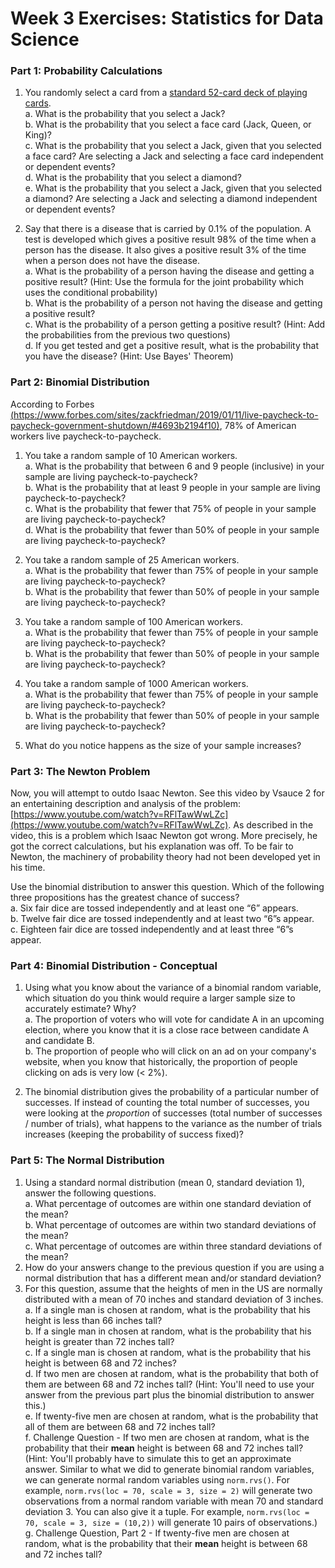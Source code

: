 # Week 3 Exercises: Statistics for Data Science

### Part 1: Probability Calculations
1. You randomly select a card from a [standard 52-card deck of playing cards](https://en.wikipedia.org/wiki/Standard_52-card_deck).  
	a. What is the probability that you select a Jack?  
	b. What is the probability that you select a face card (Jack, Queen, or King)?  
	c. What is the probability that you select a Jack, given that you selected a face card? Are selecting a Jack and selecting a face card independent or dependent events?  
	d. What is the probability that you select a diamond?  
	e. What is the probability that you select a Jack, given that you selected a diamond? Are selecting a Jack and selecting a diamond independent or dependent events?

2. Say that there is a disease that is carried by 0.1% of the population. A test is developed which gives a positive result 98% of the time when a person has the disease. It also gives a positive result 3% of the time when a person does not have the disease.  
	a. What is the probability of a person having the disease and getting a positive result? (Hint: Use the formula for the joint probability which uses the conditional probability)  
	b. What is the probability of a person not having the disease and getting a positive result?  
	c. What is the probability of a person getting a positive result? (Hint: Add the probabilities from the previous two questions)  
	d. If you get tested and get a positive result, what is the probability that you have the disease? (Hint: Use Bayes' Theorem) 

### Part 2:  Binomial Distribution
According to Forbes [(https://www.forbes.com/sites/zackfriedman/2019/01/11/live-paycheck-to-paycheck-government-shutdown/#4693b2194f10)](https://www.forbes.com/sites/zackfriedman/2019/01/11/live-paycheck-to-paycheck-government-shutdown/#4693b2194f10), 78% of American workers live paycheck-to-paycheck.

1. You take a random sample of 10 American workers.  
	a. What is the probability that between 6 and 9 people (inclusive) in your sample are living paycheck-to-paycheck?  
	b. What is the probability that at least 9 people in your sample are living paycheck-to-paycheck?  
	c. What is the probability that fewer that 75% of people in your sample are living paycheck-to-paycheck?  
	d. What is the probability that fewer than 50% of people in your sample are living paycheck-to-paycheck?

2. You take a random sample of 25 American workers.  
	a. What is the probability that fewer than 75% of people in your sample are living paycheck-to-paycheck?  
	b. What is the probability that fewer than 50% of people in your sample are living paycheck-to-paycheck?

3. You take a random sample of 100 American workers.  
	a. What is the probability that fewer than 75% of people in your sample are living paycheck-to-paycheck?  
	b. What is the probability that fewer than 50% of people in your sample are living paycheck-to-paycheck?

4. You take a random sample of 1000 American workers.  
	a. What is the probability that fewer than 75% of people in your sample are living paycheck-to-paycheck?  
	b. What is the probability that fewer than 50% of people in your sample are living paycheck-to-paycheck?

5. What do you notice happens as the size of your sample increases?

### Part 3: The Newton Problem 
Now, you will attempt to outdo Isaac Newton. See this video by Vsauce 2 for an entertaining description and analysis of the problem: [https://www.youtube.com/watch?v=RFlTawWwLZc](https://www.youtube.com/watch?v=RFlTawWwLZc). As described in the video, this is a problem which Isaac Newton got wrong. More precisely, he got the correct calculations, but his explanation was off. To be fair to Newton, the machinery of probability theory had not been developed yet in his time.

Use the binomial distribution to answer this question.
Which of the following three propositions has the greatest chance of success?    
	a. Six fair dice are tossed independently and at least one “6” appears.    
	b. Twelve fair dice are tossed independently and at least two “6”s appear.    
	c. Eighteen fair dice are tossed independently and at least three “6”s appear.  

### Part 4: Binomial Distribution - Conceptual
1. Using what you know about the variance of a binomial random variable, which situation do you think would require a larger sample size to accurately estimate? Why?  
	a. The proportion of voters who will vote for candidate A in an upcoming election, where you know that it is a close race between candidate A and candidate B.  
	b. The proportion of people who will click on an ad on your company's website, when you know that historically, the proportion of people clicking on ads is very low (< 2%).

2. The binomial distribution gives the probability of a particular number of successes. If instead of counting the total number of successes, you were looking at the _proportion_ of successes (total number of successes / number of trials), what happens to the variance as the number of trials increases (keeping the probability of success fixed)?

### Part 5: The Normal Distribution
1. Using a standard normal distribution (mean 0, standard deviation 1), answer the following questions.  
	a. What percentage of outcomes are within one standard deviation of the mean?  
	b. What percentage of outcomes are within two standard deviations of the mean?  
	c. What percentage of outcomes are within three standard deviations of the mean?
2. How do your answers change to the previous question if you are using a normal distribution that has a different mean and/or standard deviation?
3. For this question, assume that the heights of men in the US are normally distributed with a mean of 70 inches and standard deviation of 3 inches.  
	a. If a single man is chosen at random, what is the probability that his height is less than 66 inches tall?  
	b. If a single man in chosen at random, what is the probability that his height is greater than 72 inches tall?  
	c. If a single man is chosen at random, what is the probability that his height is between 68 and 72 inches?  
	d. If two men are chosen at random, what is the probability that both of them are between 68 and 72 inches tall? (Hint: You'll need to use your answer from the previous part plus the binomial distribution to answer this.)  
	e. If twenty-five men are chosen at random, what is the probability that all of them are between 68 and 72 inches tall?   
	f. Challenge Question - If two men are chosen at random, what is the probability that their __mean__ height is between 68 and 72 inches tall? (Hint: You'll probably have to simulate this to get an approximate answer. Similar to what we did to generate binomial random variables, we can generate normal random variables using `norm.rvs()`. For example, `norm.rvs(loc = 70, scale = 3, size = 2)` will generate two observations from a normal random variable with mean 70 and standard deviation 3. You can also give it a tuple. For example, `norm.rvs(loc = 70, scale = 3, size = (10,2))` will generate 10 pairs of observations.)  
	g. Challenge Question, Part 2 - If twenty-five men are chosen at random, what is the probability that their __mean__ height is between 68 and 72 inches tall?